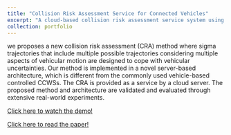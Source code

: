 ```yaml
---
title: "Collision Risk Assessment Service for Connected Vehicles"
excerpt: "A cloud-based collision risk assessment service system using ROS. <br/><img src='/images/my_pictures/CCWS.png' width='500px'>"
collection: portfolio
---
```


we proposes a new collision risk assessment (CRA) method where sigma trajectories that include multiple possible trajectories considering multiple aspects of vehicular motion are designed to cope with vehicular uncertainties. Our method is implemented in a novel server-based architecture, which is different from the commonly used vehicle-based controlled CCWSs. The CRA is provided as a service by a cloud server. The proposed method and architecture are  validated and evaluated through extensive real-world experiments. 

[Click here to watch the demo!](https://www.bilibili.com/video/BV1jB4y1D7QC/?share_source=copy_web&vd_source=5bdac0c7b62f4b18a36429610e8c9197)

[Click here to read the paper!](/publication/2021-07-25-paper5)
